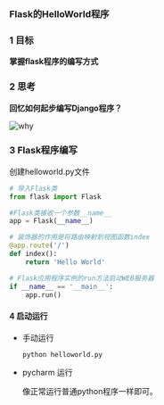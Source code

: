 ### Flask的HelloWorld程序

### 1 目标

**掌握flask程序的编写方式**

### 2 思考

**回忆如何起步编写Django程序？**

![why](/images/what.jpeg)

### 3 Flask程序编写

创建helloworld.py文件

```python
# 导入Flask类
from flask import Flask

#Flask类接收一个参数__name__
app = Flask(__name__)

# 装饰器的作用是将路由映射到视图函数index
@app.route('/')
def index():
    return 'Hello World'

# Flask应用程序实例的run方法启动WEB服务器
if __name__ == '__main__':
    app.run()

```

#### 4 启动运行

* 手动运行 

  ```shell
  python helloworld.py
  ```

* pycharm 运行

  像正常运行普通python程序一样即可。

